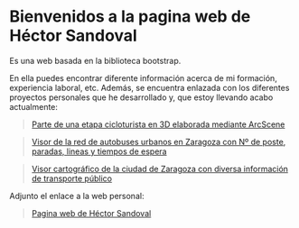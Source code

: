 <h1>Bienvenidos a la pagina web de Héctor Sandoval</h1>

Es una web basada en la biblioteca bootstrap. 

En ella puedes encontrar diferente información acerca de mi formación, experiencia laboral, etc. Además, se encuentra enlazada con los diferentes proyectos personales que he desarrollado y, que estoy llevando acabo actualmente:

> [Parte de una etapa cicloturista en 3D elaborada mediante ArcScene](https://hectorsandovalcordon.github.io/video)

> [Visor de la red de autobuses urbanos en Zaragoza con Nº de poste, paradas, lineas y tiempos de espera](https://hectorsandovalcordon.github.io/transporte.html)

> [Visor cartográfico de la ciudad de Zaragoza con diversa información de transporte público](https://hectorsandovalcordon.github.io/catastro.html)


Adjunto el enlace a la web personal:

> [Pagina web de Héctor Sandoval](https://hectorsandovalcordon.github.io/)
